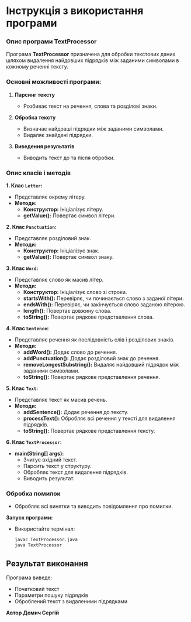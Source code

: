 # Інструкція з використання програми

### Опис програми TextProcessor

Програма **TextProcessor** призначена для обробки текстових даних шляхом видалення найдовших підрядків між заданими символами в кожному реченні тексту.


### Основні можливості програми:
1. **Парсинг тексту**
   - Розбиває текст на речення, слова та розділові знаки.

2. **Обробка тексту**
   - Визначає найдовші підрядки між заданими символами.
   - Видаляє знайдені підрядки.

3. **Виведення результатів**
   - Виводить текст до та після обробки.

### Опис класів і методів

**1. Клас `Letter`:**
- Представляє окрему літеру.
- **Методи:**
  - **Конструктор:** Ініціалізує літеру.
  - **getValue():** Повертає символ літери.

**2. Клас `Punctuation`:**
- Представляє розділовий знак.
- **Методи:**
  - **Конструктор:** Ініціалізує знак.
  - **getValue():** Повертає символ знаку.

**3. Клас `Word`:**
- Представляє слово як масив літер.
- **Методи:**
  - **Конструктор:** Ініціалізує слово зі строки.
  - **startsWith():** Перевіряє, чи починається слово з заданої літери.
  - **endsWith():** Перевіряє, чи закінчується слово заданою літерою.
  - **length():** Повертає довжину слова.
  - **toString():** Повертає рядкове представлення слова.

**4. Клас `Sentence`:**
- Представляє речення як послідовність слів і розділових знаків.
- **Методи:**
  - **addWord():** Додає слово до речення.
  - **addPunctuation():** Додає розділовий знак до речення.
  - **removeLongestSubstring():** Видаляє найдовший підрядок між заданими символами.
  - **toString():** Повертає рядкове представлення речення.

**5. Клас `Text`:**
- Представляє текст як масив речень.
- **Методи:**
  - **addSentence():** Додає речення до тексту.
  - **processText():** Обробляє всі речення у тексті для видалення підрядків.
  - **toString():** Повертає рядкове представлення тексту.

**6. Клас `TextProcessor`:**
- **main(String[] args):**
  - Зчитує вхідний текст.
  - Парсить текст у структуру.
  - Обробляє текст для видалення підрядків.
  - Виводить результат.
  

### Обробка помилок
- Обробляє всі винятки та виводить повідомлення про помилки.


  
**Запуск програми:**
  
   - Використайте термінал:
     ```bash
     javac TextProcessor.java
     java TextProcessor
     ```

## Результат виконання
Програма виведе:
- Початковий текст
- Параметри пошуку підрядків
- Оброблений текст з видаленими підрядками

**Автор Демич Сергій**
